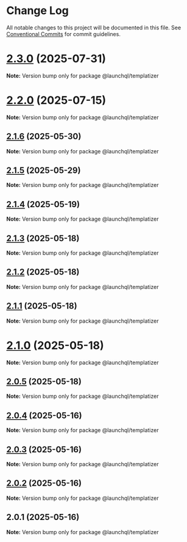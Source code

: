 # Change Log

All notable changes to this project will be documented in this file.
See [Conventional Commits](https://conventionalcommits.org) for commit guidelines.

# [2.3.0](https://github.com/launchql/launchql/compare/@launchql/templatizer@2.2.0...@launchql/templatizer@2.3.0) (2025-07-31)

**Note:** Version bump only for package @launchql/templatizer





# [2.2.0](https://github.com/launchql/launchql/compare/@launchql/templatizer@2.1.6...@launchql/templatizer@2.2.0) (2025-07-15)

**Note:** Version bump only for package @launchql/templatizer





## [2.1.6](https://github.com/launchql/launchql/compare/@launchql/templatizer@2.1.5...@launchql/templatizer@2.1.6) (2025-05-30)

**Note:** Version bump only for package @launchql/templatizer





## [2.1.5](https://github.com/launchql/launchql/compare/@launchql/templatizer@2.1.4...@launchql/templatizer@2.1.5) (2025-05-29)

**Note:** Version bump only for package @launchql/templatizer





## [2.1.4](https://github.com/launchql/launchql/compare/@launchql/templatizer@2.1.3...@launchql/templatizer@2.1.4) (2025-05-19)

**Note:** Version bump only for package @launchql/templatizer





## [2.1.3](https://github.com/launchql/launchql/compare/@launchql/templatizer@2.1.2...@launchql/templatizer@2.1.3) (2025-05-18)

**Note:** Version bump only for package @launchql/templatizer





## [2.1.2](https://github.com/launchql/launchql/compare/@launchql/templatizer@2.1.1...@launchql/templatizer@2.1.2) (2025-05-18)

**Note:** Version bump only for package @launchql/templatizer





## [2.1.1](https://github.com/launchql/launchql/compare/@launchql/templatizer@2.1.0...@launchql/templatizer@2.1.1) (2025-05-18)

**Note:** Version bump only for package @launchql/templatizer





# [2.1.0](https://github.com/launchql/launchql/compare/@launchql/templatizer@2.0.5...@launchql/templatizer@2.1.0) (2025-05-18)

**Note:** Version bump only for package @launchql/templatizer





## [2.0.5](https://github.com/launchql/launchql/compare/@launchql/templatizer@2.0.4...@launchql/templatizer@2.0.5) (2025-05-18)

**Note:** Version bump only for package @launchql/templatizer





## [2.0.4](https://github.com/launchql/launchql/compare/@launchql/templatizer@2.0.3...@launchql/templatizer@2.0.4) (2025-05-16)

**Note:** Version bump only for package @launchql/templatizer





## [2.0.3](https://github.com/launchql/launchql/compare/@launchql/templatizer@2.0.2...@launchql/templatizer@2.0.3) (2025-05-16)

**Note:** Version bump only for package @launchql/templatizer





## [2.0.2](https://github.com/launchql/launchql/compare/@launchql/templatizer@2.0.1...@launchql/templatizer@2.0.2) (2025-05-16)

**Note:** Version bump only for package @launchql/templatizer





## 2.0.1 (2025-05-16)

**Note:** Version bump only for package @launchql/templatizer
